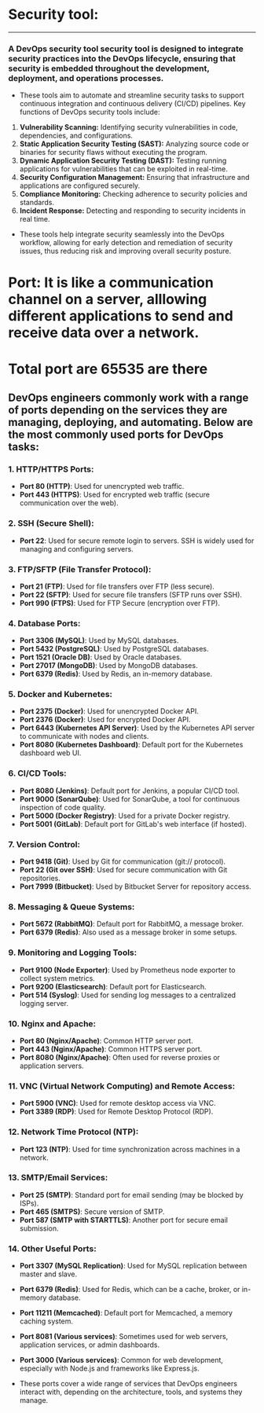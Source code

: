 # Security tool:
---------------
### A DevOps security tool security tool is designed to integrate security practices into the DevOps lifecycle, ensuring that security is embedded throughout the development, deployment, and operations processes.
- These tools aim to automate and streamline security tasks to support continuous integration and continuous delivery (CI/CD) pipelines. Key functions of DevOps security tools include:
1.  **Vulnerability Scanning:** Identifying security vulnerabilities in code, dependencies, and configurations.
 2. **Static Application Security Testing (SAST):** Analyzing source code or binaries for security flaws without executing the program.
3. **Dynamic Application Security Testing (DAST):** Testing running applications for vulnerabilities that can be exploited in real-time.
4. **Security Configuration Management:** Ensuring that infrastructure and applications are configured securely.
5. **Compliance Monitoring:** Checking adherence to security policies and standards.
6. **Incident Response:** Detecting and responding to security incidents in real time.
   
- These tools help integrate security seamlessly into the DevOps workflow, allowing for early detection and remediation of security issues, thus reducing risk and improving overall security posture.


# Port: It is like a communication channel on a server, alllowing different applications to send and receive data over a network.
# Total port are 65535 are there


## DevOps engineers commonly work with a range of ports depending on the services they are managing, deploying, and automating. Below are the most commonly used ports for DevOps tasks:
### 1. **HTTP/HTTPS Ports:**
   - **Port 80 (HTTP)**: Used for unencrypted web traffic.
   - **Port 443 (HTTPS)**: Used for encrypted web traffic (secure communication over the web).

### 2. **SSH (Secure Shell):**
   - **Port 22**: Used for secure remote login to servers. SSH is widely used for managing and configuring servers.

### 3. **FTP/SFTP (File Transfer Protocol):**
   - **Port 21 (FTP)**: Used for file transfers over FTP (less secure).
   - **Port 22 (SFTP)**: Used for secure file transfers (SFTP runs over SSH).
   - **Port 990 (FTPS)**: Used for FTP Secure (encryption over FTP).

### 4. **Database Ports:**
   - **Port 3306 (MySQL)**: Used by MySQL databases.
   - **Port 5432 (PostgreSQL)**: Used by PostgreSQL databases.
   - **Port 1521 (Oracle DB)**: Used by Oracle databases.
   - **Port 27017 (MongoDB)**: Used by MongoDB databases.
   - **Port 6379 (Redis)**: Used by Redis, an in-memory database.

### 5. **Docker and Kubernetes:**
   - **Port 2375 (Docker)**: Used for unencrypted Docker API.
   - **Port 2376 (Docker)**: Used for encrypted Docker API.
   - **Port 6443 (Kubernetes API Server)**: Used by the Kubernetes API server to communicate with nodes and clients.
   - **Port 8080 (Kubernetes Dashboard)**: Default port for the Kubernetes dashboard web UI.

### 6. **CI/CD Tools:**
   - **Port 8080 (Jenkins)**: Default port for Jenkins, a popular CI/CD tool.
   - **Port 9000 (SonarQube)**: Used for SonarQube, a tool for continuous inspection of code quality.
   - **Port 5000 (Docker Registry)**: Used for a private Docker registry.
   - **Port 5001 (GitLab)**: Default port for GitLab's web interface (if hosted).

### 7. **Version Control:**
   - **Port 9418 (Git)**: Used by Git for communication (git:// protocol).
   - **Port 22 (Git over SSH)**: Used for secure communication with Git repositories.
   - **Port 7999 (Bitbucket)**: Used by Bitbucket Server for repository access.

### 8. **Messaging & Queue Systems:**
   - **Port 5672 (RabbitMQ)**: Default port for RabbitMQ, a message broker.
   - **Port 6379 (Redis)**: Also used as a message broker in some setups.

### 9. **Monitoring and Logging Tools:**
   - **Port 9100 (Node Exporter)**: Used by Prometheus node exporter to collect system metrics.
   - **Port 9200 (Elasticsearch)**: Default port for Elasticsearch.
   - **Port 514 (Syslog)**: Used for sending log messages to a centralized logging server.

### 10. **Nginx and Apache:**
   - **Port 80 (Nginx/Apache)**: Common HTTP server port.
   - **Port 443 (Nginx/Apache)**: Common HTTPS server port.
   - **Port 8080 (Nginx/Apache)**: Often used for reverse proxies or application servers.

### 11. **VNC (Virtual Network Computing) and Remote Access:**
   - **Port 5900 (VNC)**: Used for remote desktop access via VNC.
   - **Port 3389 (RDP)**: Used for Remote Desktop Protocol (RDP).

### 12. **Network Time Protocol (NTP):**
   - **Port 123 (NTP)**: Used for time synchronization across machines in a network.

### 13. **SMTP/Email Services:**
   - **Port 25 (SMTP)**: Standard port for email sending (may be blocked by ISPs).
   - **Port 465 (SMTPS)**: Secure version of SMTP.
   - **Port 587 (SMTP with STARTTLS)**: Another port for secure email submission.

### 14. **Other Useful Ports:**
   - **Port 3307 (MySQL Replication)**: Used for MySQL replication between master and slave.
   - **Port 6379 (Redis)**: Used for Redis, which can be a cache, broker, or in-memory database.
   - **Port 11211 (Memcached)**: Default port for Memcached, a memory caching system.
   - **Port 8081 (Various services)**: Sometimes used for web servers, application services, or admin dashboards.
   - **Port 3000 (Various services)**: Common for web development, especially with Node.js and frameworks like Express.js.

- These ports cover a wide range of services that DevOps engineers interact with, depending on the architecture, tools, and systems they manage.
